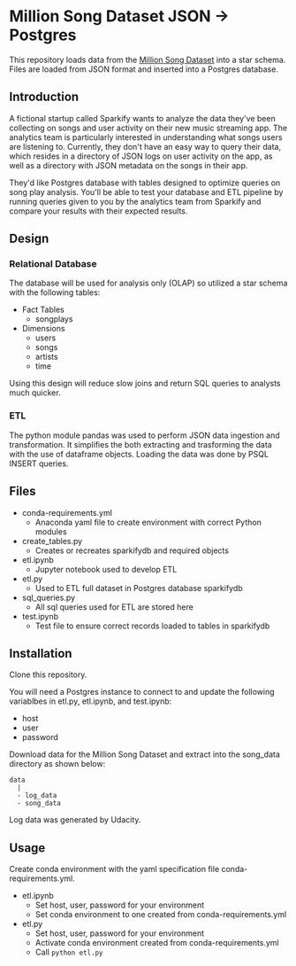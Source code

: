 # Million Song Dataset JSON -> Postgres

This repository loads data from the [Million Song Dataset](https://labrosa.ee.columbia.edu/millionsong/) into a star schema. Files are loaded from JSON format and inserted into a Postgres database.

## Introduction

A fictional startup called Sparkify wants to analyze the data they've been collecting on songs and user activity on their new music streaming app. The analytics team is particularly interested in understanding what songs users are listening to. Currently, they don't have an easy way to query their data, which resides in a directory of JSON logs on user activity on the app, as well as a directory with JSON metadata on the songs in their app.

They'd like Postgres database with tables designed to optimize queries on song play analysis. You'll be able to test your database and ETL pipeline by running queries given to you by the analytics team from Sparkify and compare your results with their expected results.

## Design

### Relational Database

The database will be used for analysis only (OLAP) so utilized a star schema with the following tables:

* Fact Tables
  * songplays
* Dimensions
  * users
  * songs
  * artists
  * time

 Using this design will reduce slow joins and return SQL queries to analysts much quicker.
 
### ETL

The python module pandas was used to perform JSON data ingestion and transformation. It simplifies the both extracting and trasforming the data with the use of dataframe objects. Loading the data was done by PSQL INSERT queries.

## Files

* conda-requirements.yml
  * Anaconda yaml file to create environment with correct Python modules
* create_tables.py
  * Creates or recreates sparkifydb and required objects
* etl.ipynb
  * Jupyter notebook used to develop ETL
* etl.py
  * Used to ETL full dataset in Postgres database sparkifydb
* sql_queries.py
  * All sql queries used for ETL are stored here
* test.ipynb
  * Test file to ensure correct records loaded to tables in sparkifydb

## Installation

Clone this repository.

You will need a Postgres instance to connect to and update the following variablbes in etl.py, etl.ipynb, and test.ipynb:

 * host
 * user
 * password
 
Download data for the Million Song Dataset and extract into the song_data directory as shown below: 
 
 ``` 
 data
   |
   - log_data
   - song_data
 ```
 
 Log data was generated by Udacity. 
 
 ## Usage
 
 Create conda environment with the yaml specification file conda-requirements.yml.
 

* etl.ipynb
  * Set host, user, password for your environment
  * Set conda environment to one created from conda-requirements.yml
* etl.py
  * Set host, user, password for your environment
  * Activate conda environment created from conda-requirements.yml
  * Call `python etl.py`
